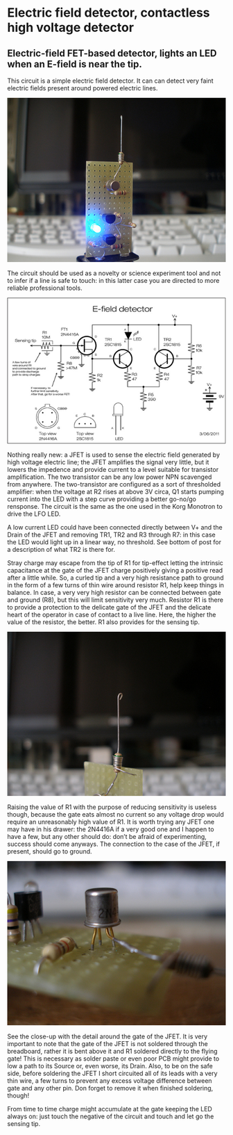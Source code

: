 # Electric field detector, contactless high voltage detector
## Electric-field FET-based detector, lights an LED when an E-field is near the tip.
This circuit is a simple electric field detector. It can can detect very faint electric fields present around powered electric lines.

![Electric Field detector - circuit closeup](/Images/Operating.jpg)

The circuit should be used as a novelty or science experiment tool and not to infer if a line is safe to touch: in this latter case you are directed to more reliable professional tools.

![Schematic](/Images/Schematic.jpg)

Nothing really new: a JFET is used to sense the electric field generated by high voltage electric line; the JFET amplifies the signal very little, but it lowers the impedence and provide current to a level suitable for transistor amplification. The two transistor can be any low power NPN scavenged from anywhere. The two-transistor are configured as a sort of thresholded amplifier: when the voltage at R2 rises at above 3V circa, Q1 starts pumping current into the LED with a step curve providing a better go-no/go rensponse. The circuit is the same as the one used in the Korg Monotron to drive the LFO LED.

A low current LED could have been connected directly between V+ and the Drain of the JFET and removing TR1, TR2 and R3 through R7: in this case the LED would light up in a linear way, no threshold. See bottom of post for a description of what TR2 is there for.

Stray charge may escape from the tip of R1 for tip-effect letting the intrinsic capacitance at the gate of the JFET charge positively giving a positive read after a little while. So, a curled tip and a very high resistance path to ground in the form of a few turns of thin wire around resistor R1, help keep things in balance. In case, a very very high resistor can be connected between gate and ground (R8), but this will limit sensitivity very much.
Resistor R1 is there to provide a protection to the delicate gate of the JFET and the delicate heart of the operator in case of contact to a live line. Here, the higher the value of the resistor, the better. R1 also provides for the sensing tip.

![Closeup - curled tip and wire wrapped around R1 and tied to ground. The wire must not touch R1 leads!](/Images/Tip.jpg)

Raising the value of R1 with the purpose of reducing sensitivity is useless though, because the gate eats almost no current so any voltage drop would require an unreasonably high value of R1.
It is worth trying any JFET one may have in his drawer: the 2N4416A if a very good one and I happen to have a few, but any other should do: don’t be afraid of experimenting, success should come anyways. The connection to the case of the JFET, if present, should go to ground.

![Closeup - note that Gate of JFET is not soldered to the breadboard but is bent above it and soldered directly to R1](/Images/Gate%20connection.jpg)

See the close-up with the detail around the gate of the JFET.
It is very important to note that the gate of the JFET is not soldered through the breadboard, rather it is bent above it and R1 soldered directly to the flying gate! This is necessary as solder paste or even poor PCB might provide to low a path to its Source or, even worse, its Drain.
Also, to be on the safe side, before soldering the JFET I short circuited all of its leads with a very thin wire, a few turns to prevent any excess voltage difference between gate and any other pin. Don forget to remove it when finished soldering, though!

From time to time charge might accumulate at the gate keeping the LED always on: just touch the negative of the circuit and  touch and let go the sensing tip.
